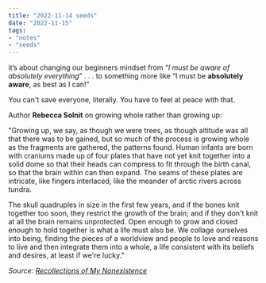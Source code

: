 ```yaml
---
title: "2022-11-14 seeds"
date: "2022-11-15"
tags:
- "notes"
- "seeds"
---
```


it’s about changing our beginners mindset from “_I must be aware of absolutely everything_” . . . to something more like “I must be **absolutely aware**, as best as I can!”

You can't save everyone, literally. You have to feel at peace with that.

Author **Rebecca Solnit** on growing whole rather than growing up:

"Growing up, we say, as though we were trees, as though altitude was all that there was to be gained, but so much of the process is growing whole as the fragments are gathered, the patterns found. Human infants are born with craniums made up of four plates that have not yet knit together into a solid dome so that their heads can compress to fit through the birth canal, so that the brain within can then expand. The seams of these plates are intricate, like fingers interlaced, like the meander of arctic rivers across tundra.

The skull quadruples in size in the first few years, and if the bones knit together too soon, they restrict the growth of the brain; and if they don't knit at all the brain remains unprotected. Open enough to grow and closed enough to hold together is what a life must also be. We collage ourselves into being, finding the pieces of a worldview and people to love and reasons to live and then integrate them into a whole, a life consistent with its beliefs and desires, at least if we're lucky."

_Source:_ [_Recollections of My Nonexistence_](https://click.convertkit-mail4.com/n4uwgvze7nuvh85on7wux/z2hghnholond7nip/aHR0cHM6Ly9hbXpuLnRvLzNBMGNwTWM=)